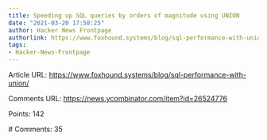 ```yaml
---
title: Speeding up SQL queries by orders of magnitude using UNION
date: "2021-03-20 17:58:25"
author: Hacker News Frontpage
authorlink: https://www.foxhound.systems/blog/sql-performance-with-union/
tags:
- Hacker-News-Frontpage
---
```


<p>Article URL: <a href="https://www.foxhound.systems/blog/sql-performance-with-union/">https://www.foxhound.systems/blog/sql-performance-with-union/</a></p>
<p>Comments URL: <a href="https://news.ycombinator.com/item?id=26524776">https://news.ycombinator.com/item?id=26524776</a></p>
<p>Points: 142</p>
<p># Comments: 35</p>
